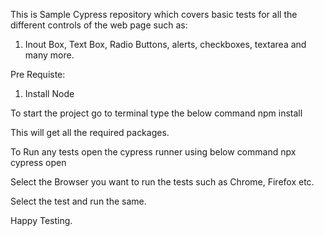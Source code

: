 This is Sample Cypress repository which covers basic tests for all the different controls of the web page such as:
1. Inout Box, Text Box, Radio Buttons, alerts, checkboxes, textarea and many more.

Pre Requiste:
1. Install Node

To start the project go to terminal type the below command
npm install

This will get all the required packages.

To Run any tests open the cypress runner using below command
npx cypress open

Select the Browser you want to run the tests such as Chrome, Firefox etc.

Select the test and run the same.

Happy Testing.
